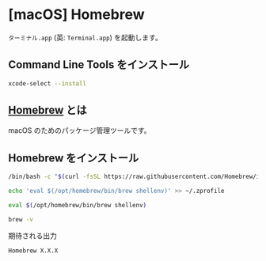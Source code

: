 # [macOS] Homebrew

`ターミナル.app` (英: `Terminal.app`) を起動します。

## Command Line Tools をインストール

```Bash
xcode-select --install
```

## [Homebrew](https://brew.sh/ja/) とは

macOS のためのパッケージ管理ツールです。

## Homebrew をインストール

```Bash
/bin/bash -c "$(curl -fsSL https://raw.githubusercontent.com/Homebrew/install/HEAD/install.sh)"
```

```Bash
echo 'eval $(/opt/homebrew/bin/brew shellenv)' >> ~/.zprofile
```
```Bash
eval $(/opt/homebrew/bin/brew shellenv)
```

```Bash
brew -v
```

期待される出力
```
Homebrew X.X.X
```
